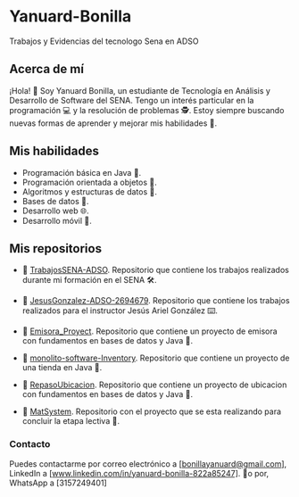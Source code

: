 # Yanuard-Bonilla
Trabajos y Evidencias del tecnologo Sena en ADSO

## Acerca de mí

¡Hola! 👋 Soy Yanuard Bonilla, un estudiante de Tecnología en Análisis y Desarrollo de Software del SENA. Tengo un interés particular en la programación 💻 y la resolución de problemas 🕵️. Estoy siempre buscando nuevas formas de aprender y mejorar mis habilidades 📝.

## Mis habilidades

- Programación básica en Java 🚀.
- Programación orientada a objetos 🏢.
- Algoritmos y estructuras de datos 🧮.
- Bases de datos 💾.
- Desarrollo web 🌐.
- Desarrollo móvil 📱.

## Mis repositorios
* 📁 [TrabajosSENA-ADSO](https://github.com/Y-S-500/TrabajosSena-ADSO).
Repositorio que contiene los trabajos realizados durante mi formación en el SENA 🛠️.

* 📁 [JesusGonzalez-ADSO-2694679](https://github.com/Y-S-500/JesusGonzalez-ADSO-2694679).
Repositorio que contiene los trabajos realizados para el instructor Jesús Ariel González ⌨️.

* 📁 [Emisora_Proyect](https://github.com/Y-S-500/Emisora_Proyect).
Repositorio que contiene un proyecto de emisora con fundamentos en bases de datos y Java 🧮.

* 📁 [monolito-software-Inventory](https://github.com/JuanDavidCerquera/monolito-software-Inventory.git).
Repositorio que contiene un proyecto de una tienda en Java 💾.

* 📁 [RepasoUbicacion](https://github.com/Y-S-500/RepasoUbicacion).
Repositorio que contiene un proyecto de ubicacion con fundamentos en bases de datos y Java 💾.

* 📁 [MatSystem](https://github.com/Y-S-500/MatSystem).
Repositorio con el proyecto que se esta realizando para concluir la etapa lectiva 🏢.   


### Contacto
Puedes contactarme por correo electrónico a [bonillayanuard@gmail.com],
LinkedIn a [www.linkedin.com/in/yanuard-bonilla-822a85247]. 📩o por,
WhatsApp a [3157249401]
